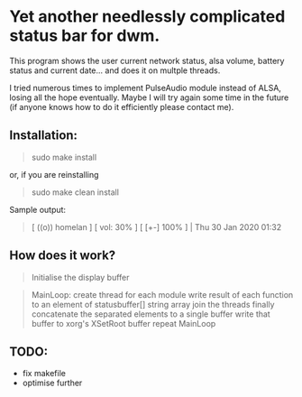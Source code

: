 # Yet another needlessly complicated status bar for dwm.

This program shows the user current network status, alsa volume, battery status and current date... and does it on multple threads.

I tried numerous times to implement PulseAudio module instead of ALSA, losing all the hope eventually. Maybe I will try again some time in the future (if anyone knows how to do it efficiently please contact me).

## Installation:

>sudo make install

or, if you are reinstalling 

>sudo make clean install

Sample output:

>[ ((o)) homelan ] [ vol: 30% ] [ [+-] 100% ] | Thu 30 Jan 2020 01:32

## How does it work?

> Initialise the display buffer

> MainLoop: 
> create thread for each module 
> write result of each function to an element of statusbuffer[] string array
> join the threads finally
> concatenate the separated elements to a single buffer
> write that buffer to xorg's XSetRoot buffer 
> repeat MainLoop

## TODO:

- fix makefile
- optimise further
